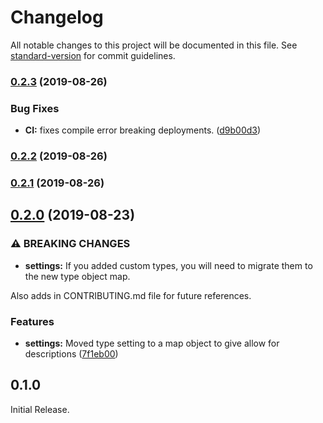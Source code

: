 # Changelog

All notable changes to this project will be documented in this file. See [standard-version](https://github.com/conventional-changelog/standard-version) for commit guidelines.

### [0.2.3](https://gitlab.com/jhechtf/git-angular/compare/v0.2.2...v0.2.3) (2019-08-26)


### Bug Fixes

* **CI:** fixes compile error breaking deployments. ([d9b00d3](https://gitlab.com/jhechtf/git-angular/commit/d9b00d3))

### [0.2.2](https://gitlab.com/jhechtf/git-angular/compare/v0.2.1...v0.2.2) (2019-08-26)

### [0.2.1](https://gitlab.com/jhechtf/git-angular/compare/v0.2.0...v0.2.1) (2019-08-26)

## [0.2.0](https://gitlab.com/jhechtf/git-angular/compare/v0.1.0...v0.2.0) (2019-08-23)


### ⚠ BREAKING CHANGES

* **settings:** If you added custom types, you will need to migrate them to the new type object map.

Also adds in CONTRIBUTING.md file for future references.

### Features

* **settings:** Moved type setting to a map object to give allow for descriptions ([7f1eb00](https://gitlab.com/jhechtf/git-angular/commit/7f1eb00))

## 0.1.0

Initial Release.